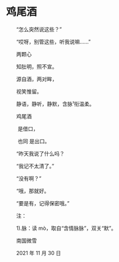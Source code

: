 # 鸡尾酒

　　“怎么突然说这些？”

　　“哎呀，别管这些，听我说嘛……”



　　两颗心

　　知肚明，照不宣。



　　源自酒，两对眸，

　　视笑惟留。

　　静语，静听，静默，含脉¹衔温柔。



　　鸡尾酒

　　 是借口，

　　 也同 是出口。



　　“昨天我说了什么吗？

　　“我记不太清了。”

　　“没有啊？”

　　“哦，那就好。

　　“要是有，记得保密哦。”



　　注：

　　1).脉：读 mò，取自“含情脉脉”，双关“默”。



　　南国微雪

　　2021 年 11 月 30 日

